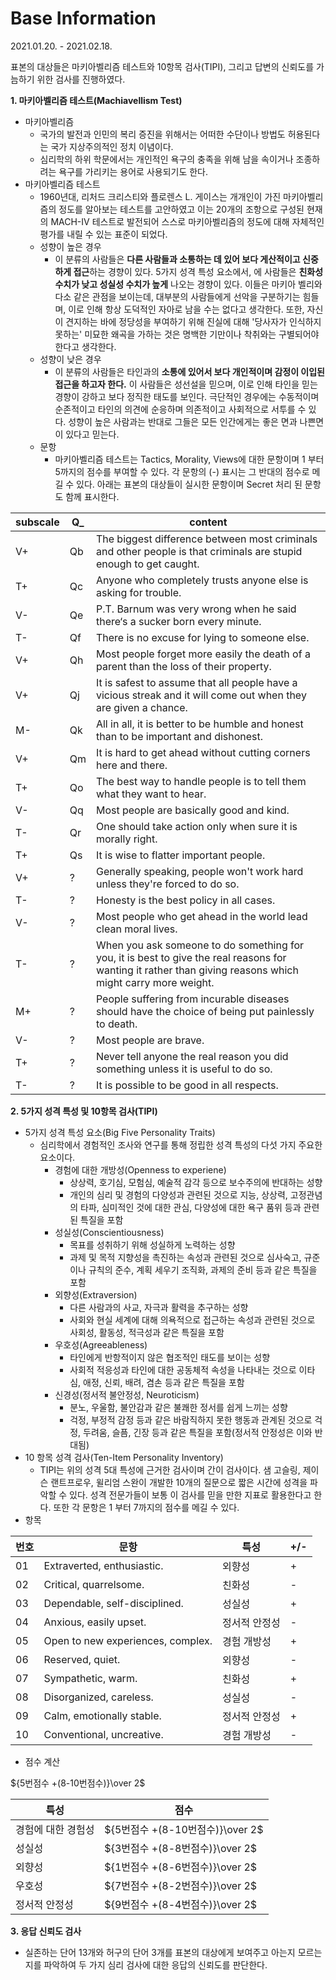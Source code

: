 # Base Information
2021.01.20. - 2021.02.18.

 표본의 대상들은 마키아벨리즘 테스트와 10항목 검사(TIPI), 그리고 답변의 신뢰도를 가늠하기 위한 검사를 진행하였다.

**1. 마키아벨리즘 테스트(Machiavellism Test)**

- 마키아벨리즘
    - 국가의 발전과 인민의 복리 증진을 위해서는 어떠한 수단이나 방법도 허용된다는 국가 지상주의적인 정치 이념이다.
    - 심리학의 하위 학문에서는 개인적인 욕구의 충족을 위해 남을 속이거나 조종하려는 욕구를 가리키는 용어로 사용되기도 한다.
- 마키아벨리즘 테스트
    - 1960년대, 리처드 크리스티와 플로렌스 L. 게이스는 개개인이 가진 마키아벨리즘의 정도를 알아보는 테스트를 고안하였고 이는 20개의 조항으로 구성된 현재의 MACH-IV 테스트로 발전되어 스스로 마키아벨리즘의 정도에 대해 자체적인 평가를 내릴 수 있는 표준이 되었다.
    - 성향이 높은 경우
        - 이 분류의 사람들은 **다른 사람들과 소통하는 데 있어 보다 게산적이고 신중하게 접근**하는 경향이 있다. 5가지 성격 특성 요소에서, 에 사람들은 **친화성 수치가 낮고 성실성 수치가 높게** 나오는 경향이 있다. 이들은 마키아 벨리와 다소 같은 관점을 보이는데, 대부분의 사람들에게 선악을 구분하기는 힘들며, 이로 인해 항상 도덕적인 자아로 남을 수는 없다고 생각한다. 또한, 자신이 견지하는 바에 정당성을 부여하기 위해 진실에 대해 '당사자가 인식하지 못하는' 미묘한 왜곡을 가하는 것은 명백한 기만이나 착취와는 구별되어야 한다고 생각한다.
    - 성향이 낮은 경우
        - 이 분류의 사람들은 타인과의 **소통에 있어서 보다 개인적이며 감정이 이입된 접근을 하고자 한다.** 이 사람들은 성선설을 믿으며, 이로 인해 타인을 믿는 경향이 강하고 보다 정직한 태도를 보인다. 극단적인 경우에는 수동적이며 순존적이고 타인의 의견에 순응하며 의존적이고 사회적으로 서투를 수 있다. 성향이 높은 사람과는 반대로 그들은 모든 인간에게는 좋은 면과 나쁜면이 있다고 믿는다.
    - 문항
        - 마키아벨리즘 테스트는 Tactics, Morality, Views에 대한 문항이며 1 부터 5까지의 점수를 부여할 수 있다. 각 문항의 (-) 표시는 그 반대의 점수로 메길 수 있다. 아래는 표본의 대상들이 실시한 문항이며 Secret 처리 된 문항도 함께 표시한다.

| subscale | Q_ | content |
| --- | --- | --- |
| V+ | Qb | The biggest difference between most criminals and other people is that criminals are stupid enough to get caught. |
| T+ | Qc | Anyone who completely trusts anyone else is asking for trouble. |
| V- | Qe | P.T. Barnum was very wrong when he said there‘s a sucker born every minute. |
| T- | Qf | There is no excuse for lying to someone else. |
| V+ | Qh | Most people forget more easily the death of a parent than the loss of their property. |
| V+ | Qj | It is safest to assume that all people have a vicious streak and it will come out when they are given a chance. |
| M- | Qk | All in all, it is better to be humble and honest than to be important and dishonest. |
| V+ | Qm | It is hard to get ahead without cutting corners here and there. |
| T+ | Qo | The best way to handle people is to tell them what they want to hear. |
| V- | Qq | Most people are basically good and kind. |
| T- | Qr | One should take action only when sure it is morally right. |
| T+ | Qs | It is wise to flatter important people. |
| V+ | ? | Generally speaking, people won't work hard unless they're forced to do so. |
| T- | ? | Honesty is the best policy in all cases. |
| V- | ? | Most people who get ahead in the world lead clean moral lives. |
| T- | ? | When you ask someone to do something for you, it is best to give the real reasons for wanting it rather than giving reasons which might carry more weight. |
| M+ | ? | People suffering from incurable diseases should have the choice of being put painlessly to death. |
| V- | ? | Most people are brave. |
| T+ | ? | Never tell anyone the real reason you did something unless it is useful to do so. |
| T- | ? | It is possible to be good in all respects. |

**2. 5가지 성격 특성 및 10항목 검사(TIPI)**

- 5가지 성격 특성 요소(Big Five Personality Traits)
    - 심리학에서 경험적인 조사와 연구를 통해 정립한 성격 특성의 다섯 가지 주요한 요소이다.
        - 경험에 대한 개방성(Openness to experiene)
            - 상상력, 호기심, 모험심, 예술적 감각 등으로 보수주의에 반대하는 성향
            - 개인의 심리 및 경험의 다양성과 관련된 것으로 지능, 상상력, 고정관념의 타파, 심미적인 것에 대한 관심, 다양성에 대한 욕구 품위 등과 관련된 특질을 포함
        - 성실성(Conscientiousness)
            - 목표를 성취하기 위해 성실하게 노력하는 성향
            - 과제 및 목적 지향성을 촉진하는 속성과 관련된 것으로 심사숙고, 규준이나 규칙의 준수, 계획 세우기 조직화, 과제의 준비 등과 같은 특질을 포함
        - 외향성(Extraversion)
            - 다른 사람과의 사교, 자극과 활력을 추구하는 성향
            - 사회와 현실 세계에 대해 의욕적으로 접근하는 속성과 관련된 것으로 사회성, 활동성, 적극성과 같은 특질을 포함
        - 우호성(Agreeableness)
            - 타인에게 반항적이지 않은 협조적인 태도를 보이는 성향
            - 사회적 적응성과 타인에 대한 공동체적 속성을 나타내는 것으로 이타심, 애정, 신뢰, 배려, 겸손 등과 같은 특질을 포함
        - 신경성(정서적 불안정성, Neuroticism)
            - 분노, 우울함, 불안감과 같은 불쾌한 정서를 쉽게 느끼는 성향
            - 걱정, 부정적 감정 등과 같은 바람직하지 못한 행동과 관계된 것으로 걱정, 두려움, 슬픔, 긴장 등과 같은 특질을 포함(정서적 안정성은 이와 반대됨)
- 10 항목 성격 검사(Ten-Item Personality Inventory)
    - TIPI는 위의 성격 5대 특성에 근거한 검사이며 간이 검사이다. 샘 고슬링, 제이슨 랜트프로우, 윌리엄 스완이 개발한 10개의 질문으로 짧은 시간에 성격을 파악할 수 있다. 성격 전문가들이 보통 이 검사를 믿을 만한 지표로 활용한다고 한다. 또한 각 문항은 1 부터 7까지의 점수를 메길 수 있다.
- 항목

| 번호 | 문항 | 특성 | +/- |
| --- | --- | --- | --- |
| 01 | Extraverted, enthusiastic. | 외향성 | + |
| 02 | Critical, quarrelsome. | 친화성 | - |
| 03 | Dependable, self-disciplined. | 성실성 | + |
| 04 | Anxious, easily upset. | 정서적 안정성 | - |
| 05 | Open to new experiences, complex. | 경험 개방성 | + |
| 06 | Reserved, quiet. | 외향성 | - |
| 07 | Sympathetic, warm. | 친화성 | + |
| 08 | Disorganized, careless. | 성실성 | - |
| 09 | Calm, emotionally stable. | 정서적 안정성 | + |
| 10 | Conventional, uncreative. | 경험 개방성 | - |
- 점수 계산

${5번점수 +(8-10번점수)}\over 2$

| 특성 | 점수 |
| --- | --- |
| 경험에 대한 경험성 | ${5번점수 +(8-10번점수)}\over 2$ |
| 성실성 | ${3번점수 +(8-8번점수)}\over 2$ |
| 외향성 | ${1번점수 +(8-6번점수)}\over 2$ |
| 우호성 | ${7번점수 +(8-2번점수)}\over 2$ |
| 정서적 안정성 | ${9번점수 +(8-4번점수)}\over 2$ |

**3. 응답 신뢰도 검사**

- 실존하는 단어 13개와 허구의 단어 3개를 표본의 대상에게 보여주고 아는지 모르는지를 파악하여 두 가지 심리 검사에 대한 응답의 신뢰도를 판단한다.
